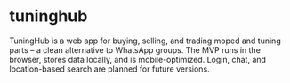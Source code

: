 # tuninghub
TuningHub is a web app for buying, selling, and trading moped and tuning parts – a clean alternative to WhatsApp groups. The MVP runs in the browser, stores data locally, and is mobile-optimized. Login, chat, and location-based search are planned for future versions.
